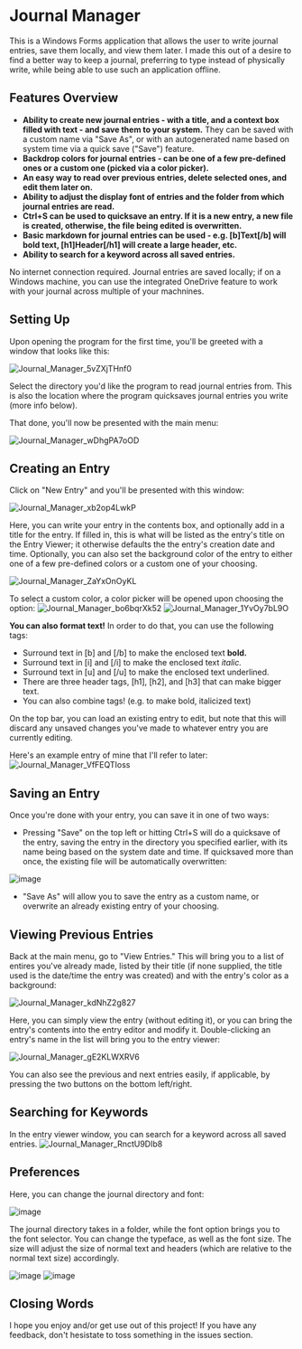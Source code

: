 # Journal Manager
This is a Windows Forms application that allows the user to write journal entries, save them locally, and view them later. 
I made this out of a desire to find a better way to keep a journal, preferring to type instead of physically write, while being able to use such an application offline.

## Features Overview
- **Ability to create new journal entries - with a title, and a context box filled with text - and save them to your system.** They can be saved with a custom name via "Save As", or with an autogenerated name based on system time via a quick save ("Save") feature.
- **Backdrop colors for journal entries - can be one of a few pre-defined ones or a custom one (picked via a color picker).**
- **An easy way to read over previous entries, delete selected ones, and edit them later on.**
- **Ability to adjust the display font of entries and the folder from which journal entries are read.**
- **Ctrl+S can be used to quicksave an entry. If it is a new entry, a new file is created, otherwise, the file being edited is overwritten.**
- **Basic markdown for journal entries can be used - e.g. [b]Text[/b] will bold text, [h1]Header[/h1] will create a large header, etc.**
- **Ability to search for a keyword across all saved entries.**

No internet connection required. Journal entries are saved locally; if on a Windows machine, you can use the integrated OneDrive feature to work with your journal across multiple of your machnines.

## Setting Up
Upon opening the program for the first time, you'll be greeted with a window that looks like this:

![Journal_Manager_5vZXjTHnf0](https://user-images.githubusercontent.com/58154576/155890117-6190934e-c5df-4608-bf19-b78e9873d0cc.png)

Select the directory you'd like the program to read journal entries from. This is also the location where the program quicksaves journal entries you write (more info below).

That done, you'll now be presented with the main menu:

![Journal_Manager_wDhgPA7oOD](https://user-images.githubusercontent.com/58154576/155890452-769e3ba2-e823-425f-b424-368fa353adad.png)

## Creating an Entry
Click on "New Entry" and you'll be presented with this window:

![Journal_Manager_xb2op4LwkP](https://user-images.githubusercontent.com/58154576/176227830-7948e87b-2060-4142-bf8e-e95f0a07060b.png)

Here, you can write your entry in the contents box, and optionally add in a title for the entry. If filled in, this is what will be listed as the entry's title on the Entry Viewer;
it otherwise defaults the the entry's creation date and time. Optionally, you can also set the background color of the entry to either one of a few pre-defined colors or a custom one of your choosing.

![Journal_Manager_ZaYxOnOyKL](https://user-images.githubusercontent.com/58154576/176227947-883a90d1-9778-4025-a919-507cd38c3aa2.png)

To select a custom color, a color picker will be opened upon choosing the <CUSTOM> option:
![Journal_Manager_bo6bqrXk52](https://user-images.githubusercontent.com/58154576/176228038-d4421f51-ff01-403a-b089-1c8916d840d2.png)
![Journal_Manager_1YvOy7bL9O](https://user-images.githubusercontent.com/58154576/176228000-2bcf5cf7-b588-4741-9ba9-2fc2e2e05910.png)

**You can also format text!** In order to do that, you can use the following tags:
- Surround text in [b] and [/b] to make the enclosed text **bold.**
- Surround text in [i] and [/i] to make the enclosed text *italic.*
- Surround text in [u] and [/u] to make the enclosed text underlined.
- There are three header tags, [h1], [h2], and [h3] that can make bigger text.
- You can also combine tags! (e.g. to make bold, italicized text)

On the top bar, you can load an existing entry to edit, but note that this will discard any unsaved changes you've made to whatever entry you are currently editing.

Here's an example entry of mine that I'll refer to later:
![Journal_Manager_VfFEQTIoss](https://user-images.githubusercontent.com/58154576/176228319-95788c89-faf6-4c11-9bac-d31aca163bda.png)

## Saving an Entry
Once you're done with your entry, you can save it in one of two ways:
- Pressing "Save" on the top left or hitting Ctrl+S will do a quicksave of the entry, saving the entry in the directory you specified earlier, with its name being based on the system date and time. If quicksaved more than once, the existing file will be automatically overwritten:

![image](https://user-images.githubusercontent.com/58154576/155890730-c7bba409-bcd1-4dc4-b78b-223ed69aefed.png)
- "Save As" will allow you to save the entry as a custom name, or overwrite an already existing entry of your choosing.

## Viewing Previous Entries
Back at the main menu, go to "View Entries." This will bring you to a list of entires you've already made, listed by their title (if none supplied, the title used is the date/time 
the entry was created) and with the entry's color as a background:

![Journal_Manager_kdNhZ2g827](https://user-images.githubusercontent.com/58154576/176228654-6fa980d5-f20d-4792-bbd5-fa995ed77fff.png)

Here, you can simply view the entry (without editing it), or you can bring the entry's contents into the entry editor and modify it. Double-clicking an entry's name in the list
will bring you to the entry viewer:

![Journal_Manager_gE2KLWXRV6](https://user-images.githubusercontent.com/58154576/176228710-9da6ea8e-8a2c-4887-b2b2-9473220be1f9.png)

You can also see the previous and next entries easily, if applicable, by pressing the two buttons on the bottom left/right.

## Searching for Keywords
In the entry viewer window, you can search for a keyword across all saved entries.
![Journal_Manager_RnctU9DIb8](https://user-images.githubusercontent.com/58154576/176228960-5516e357-e8cc-4ebe-b1a0-5a46df34c9af.png)


## Preferences

Here, you can change the journal directory and font:

![image](https://user-images.githubusercontent.com/58154576/155890912-2d6e6046-0e45-4b16-9444-f5669b728e46.png)

The journal directory takes in a folder, while the font option brings you to the font selector. You can change the typeface, as well as the font size. The size will adjust the
size of normal text and headers (which are relative to the normal text size) accordingly.

![image](https://user-images.githubusercontent.com/58154576/155890958-6ce9b148-287b-41c6-979b-3da4eaffabd0.png)
![image](https://user-images.githubusercontent.com/58154576/155890966-a8ebd0fa-722c-41ca-a932-4b8af269a122.png)

## Closing Words

I hope you enjoy and/or get use out of this project! If you have any feedback, don't hesistate to toss something in the issues section.







